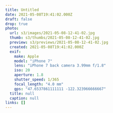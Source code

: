 ```yaml
---
title: Untitled
date: 2021-05-08T19:41:02.000Z
draft: false
drop: true
photo:
  url: s3/images/2021-05-08-12-41-02.jpg
  thumb: s3/thumbs/2021-05-08-12-41-02.jpg
  preview: s3/previews/2021-05-08-12-41-02.jpg
  created: 2021-05-08T19:41:02.000Z
  exif:
    make: Apple
    model: "iPhone 7"
    lens: "iPhone 7 back camera 3.99mm f/1.8"
    iso: 20
    aperture: 1.8
    shutter_speed: 1/365
    focal_length: "4.0 mm"
    gps: "47.6537861111111 -122.323966666667"
  title: null
  caption: null
links: []
---
```

